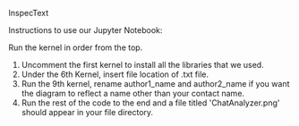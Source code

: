 InspecText

Instructions to use our Jupyter Notebook:

Run the kernel in order from the top.

1. Uncomment the first kernel to install all the libraries that we used.
2. Under the 6th Kernel, insert file location of .txt file.
3. Run the 9th kernel, rename author1_name and author2_name if you want the diagram to reflect a name other than your contact name.
4. Run the rest of the code to the end and a file titled 'ChatAnalyzer.png' should appear in your file directory.
